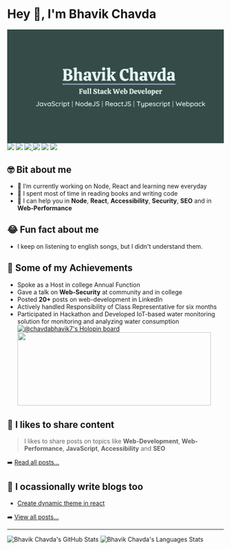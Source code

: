 # Hey 👋, I'm Bhavik Chavda

<img align="right" src='banner.png'>

---

[<img src="https://img.icons8.com/color/48/000000/linkedin.png" width="3.5%"/>](https://www.linkedin.com/in/chavdabhavik7)
[<img src="https://img.icons8.com/bubbles/50/4a90e2/domain.png" width="3.5%"/>](https://www.bhavikchavda.com)
<a href="mailto:bhavikvchavda@gmail.com"> <img src="https://img.icons8.com/fluent/48/000000/gmail.png" width="3.5%"/> </a>
[<img src="https://img.icons8.com/fluent/48/4a90e2/github.png" width="3.5%"/>](https://github.com/chavda-bhavik)
[<img src="https://img.icons8.com/color/48/000000/twitter.png" width="3.5%"/>](https://twitter.com/chavdabhavik7)
[<img src="https://img.icons8.com/color/48/000000/stackoverflow.png"/>](https://stackoverflow.com/users/13206506/bhavik-chavda)

## 🤓 Bit about me

- 🔭 I’m currently working on Node, React and learning new everyday
- 🌱 I spent most of time in reading books and writing code
- 💬 I can help you in **Node**, **React**, **Accessibility**, **Security**, **SEO** and in **Web-Performance**

## 😂 Fun fact about me

- I keep on listening to english songs, but I didn't understand them.

## 🥇 Some of my Achievements
- Spoke as a Host in college Annual Function
- Gave a talk on **Web-Security** at community and in college
- Posted **20+** posts on web-development in LinkedIn
- Actively handled Responsibility of Class Representative for six months
- Participated in Hackathon and Developed IoT-based water monitoring solution for monitoring and analyzing water consumption
[![@chavdabhavik7's Holopin board](https://holopin.io/api/user/board?user=chavdabhavik7)](https://holopin.io/@chavdabhavik7)
<a href="https://novu.co/contributors/chavda-bhavik/"><img src="https://contributors.novu.co/profiles/chavda-bhavik-small.jpg" height="170" width="450" alt="" /></a>

## 📔 I likes to share content

> I likes to share posts on topics like **Web-Development**, **Web-Performance**, **JavaScript**, **Accessibility** and **SEO**

➡️ [Read all posts...](https://www.bhavikchavda.com/content)


## 📕 I ocassionally write blogs too

<!-- BLOG-POSTS-LIST:START -->
- [Create dynamic theme in react](https://bhavikchavda.hashnode.dev/step-by-step-guide-on-creating-a-dynamic-theme-in-react-thats-color-changes-based-on-user-selection)
<!-- BLOG-POSTS-LIST:END -->

➡️ [View all posts...](https://bhavikchavda.hashnode.dev/)

---


<img src="https://github-readme-stats.vercel.app/api?username=chavda-bhavik&show_icons=true&line_height=27&count_private=true&title_color=ffffff&text_color=c9cacc&icon_color=2bbc8a&bg_color=1d1f21" alt="Bhavik Chavda's GitHub Stats" />

<img src="https://github-readme-stats.vercel.app/api/top-langs/?username=chavda-bhavik&hide=c%23,powershell&title_color=2aa889&text_color=99d1ce&icon_color=2bbc8a&bg_color=0c1014&layout=compact" alt="Bhavik Chavda's Languages Stats" />
